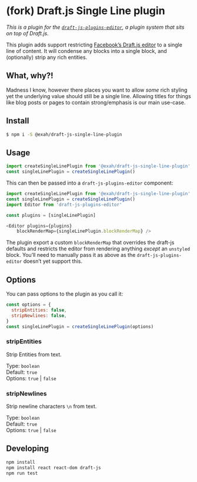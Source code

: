 # (fork) Draft.js Single Line plugin

*This is a plugin for the [`draft-js-plugins-editor`](https://www.draft-js-plugins.com/), a plugin system that sits on top of Draft.js.*

This plugin adds support restricting [Facebook’s Draft.js editor](https://facebook.github.io/draft-js/) to a single line of content. It will condense any blocks into a single block, and (optionally) strip any rich entities.

## What, why?!

Madness I know, however there places you want to allow _some_ rich styling yet the underlying value should still be a single line. Allowing titles for things like blog posts or pages to contain strong/emphasis is our main use-case.

## Install

```sh
$ npm i -S @exah/draft-js-single-line-plugin
```

## Usage

```js
import createSingleLinePlugin from '@exah/draft-js-single-line-plugin'
const singleLinePlugin = createSingleLinePlugin()
```

This can then be passed into a `draft-js-plugins-editor` component:

```js
import createSingleLinePlugin from '@exah/draft-js-single-line-plugin'
const singleLinePlugin = createSingleLinePlugin()
import Editor from 'draft-js-plugins-editor'

const plugins = [singleLinePlugin]

<Editor plugins={plugins}
    blockRenderMap={singleLinePlugin.blockRenderMap} />
```

The plugin export a custom `blockRenderMap` that overrides the draft-js defaults and restricts the editor from rendering anything _except_ an `unstyled` block. You’ll need to manually pass it as above as the `draft-js-plugins-editor` doesn’t yet support this.

## Options

You can pass options to the plugin as you call it:

```js
const options = {
  stripEntities: false,
  stripNewlines: false,
}
const singleLinePlugin = createSingleLinePlugin(options)
```

### stripEntities

Strip Entities from text.

Type: `boolean` <br>
Default: `true` <br>
Options: `true` | `false`

### stripNewlines

Strip newline characters `\n` from text.

Type: `boolean` <br>
Default: `true` <br>
Options: `true` | `false`


## Developing

```sh
npm install
npm install react react-dom draft-js
npm run test
```
